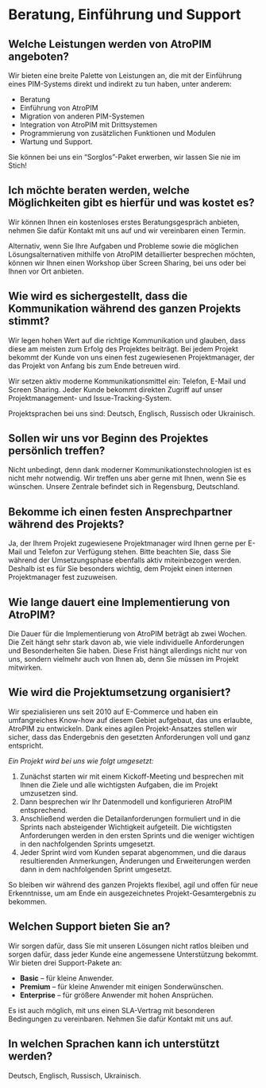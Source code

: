 # Beratung, Einführung und Support

  
## Welche Leistungen werden von AtroPIM angeboten?

Wir bieten eine breite Palette von Leistungen an, die mit der Einführung eines PIM-Systems direkt und indirekt zu tun haben, unter anderem:

- Beratung
- Einführung von AtroPIM
- Migration von anderen PIM-Systemen
- Integration von AtroPIM mit Drittsystemen
- Programmierung von zusätzlichen Funktionen und Modulen
- Wartung und Support.

Sie können bei uns ein “Sorglos”-Paket erwerben, wir lassen Sie nie im Stich!


## Ich möchte beraten werden, welche Möglichkeiten gibt es hierfür und was kostet es?

Wir können Ihnen ein kostenloses erstes Beratungsgespräch anbieten, nehmen Sie dafür Kontakt mit uns auf und wir vereinbaren einen Termin.

Alternativ, wenn Sie Ihre Aufgaben und Probleme sowie die möglichen Lösungsalternativen mithilfe von AtroPIM detaillierter besprechen möchten, können wir Ihnen einen Workshop über Screen Sharing, bei uns oder bei Ihnen vor Ort anbieten.


## Wie wird es sichergestellt, dass die Kommunikation während des ganzen Projekts stimmt?

Wir legen hohen Wert auf die richtige Kommunikation und glauben, dass diese am meisten zum Erfolg des Projektes beiträgt. Bei jedem Projekt bekommt der Kunde von uns einen fest zugewiesenen Projektmanager, der das Projekt von Anfang bis zum Ende betreuen wird.

Wir setzen aktiv moderne Kommunikationsmittel ein: Telefon, E-Mail und Screen Sharing. Jeder Kunde bekommt direkten Zugriff auf unser Projektmanagement- und Issue-Tracking-System.

Projektsprachen bei uns sind: Deutsch, Englisch, Russisch oder Ukrainisch.


## Sollen wir uns vor Beginn des Projektes persönlich treffen?

Nicht unbedingt, denn dank moderner Kommunikationstechnologien ist es nicht mehr notwendig. Wir treffen uns aber gerne mit Ihnen, wenn Sie es wünschen. Unsere Zentrale befindet sich in Regensburg, Deutschland.


## Bekomme ich einen festen Ansprechpartner während des Projekts?

Ja, der Ihrem Projekt zugewiesene Projektmanager wird Ihnen gerne per E-Mail und Telefon zur Verfügung stehen. Bitte beachten Sie, dass Sie während der Umsetzungsphase ebenfalls aktiv miteinbezogen werden. Deshalb ist es für Sie besonders wichtig, dem Projekt einen internen Projektmanager fest zuzuweisen.

  

## Wie lange dauert eine Implementierung von AtroPIM?

Die Dauer für die Implementierung von AtroPIM beträgt ab zwei Wochen. Die Zeit hängt sehr stark davon ab, wie viele individuelle Anforderungen und Besonderheiten Sie haben. Diese Frist hängt allerdings nicht nur von uns, sondern vielmehr auch von Ihnen ab, denn Sie müssen im Projekt mitwirken.



## Wie wird die Projektumsetzung organisiert?

Wir spezialisieren uns seit 2010 auf E-Commerce und haben ein umfangreiches Know-how auf diesem Gebiet aufgebaut, das uns erlaubte, AtroPIM zu entwickeln. Dank eines agilen Projekt-Ansatzes stellen wir sicher, dass das Endergebnis den gesetzten Anforderungen voll und ganz entspricht.

*Ein Projekt wird bei uns wie folgt umgesetzt:*

1. Zunächst starten wir mit einem Kickoff-Meeting und besprechen mit Ihnen die Ziele und alle wichtigsten Aufgaben, die im Projekt umzusetzen sind.
2. Dann besprechen wir Ihr Datenmodell und konfigurieren AtroPIM entsprechend.
3. Anschließend werden die Detailanforderungen formuliert und in die Sprints nach absteigender Wichtigkeit aufgeteilt. Die wichtigsten Anforderungen werden in den ersten Sprints und die weniger wichtigen in den nachfolgenden Sprints umgesetzt.
4. Jeder Sprint wird vom Kunden separat abgenommen, und die daraus resultierenden Anmerkungen, Änderungen und Erweiterungen werden dann in dem nachfolgenden Sprint umgesetzt.

So bleiben wir während des ganzen Projekts flexibel, agil und offen für neue Erkenntnisse, um am Ende ein ausgezeichnetes Projekt-Gesamtergebnis zu bekommen.

  

## Welchen Support bieten Sie an?

Wir sorgen dafür, dass Sie mit unseren Lösungen nicht ratlos bleiben und sorgen dafür, dass jeder Kunde eine angemessene Unterstützung bekommt. Wir bieten drei Support-Pakete an:

- **Basic** – für kleine Anwender.
- **Premium** – für kleine Anwender mit einigen Sonderwünschen.
- **Enterprise** – für größere Anwender mit hohen Ansprüchen.

Es ist auch möglich, mit uns einen SLA-Vertrag mit besonderen Bedingungen zu vereinbaren. Nehmen Sie dafür Kontakt mit uns auf.
  

## In welchen Sprachen kann ich unterstützt werden?

Deutsch, Englisch, Russisch, Ukrainisch.
